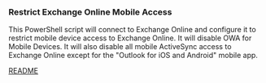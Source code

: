 ### Restrict Exchange Online Mobile Access
This PowerShell script will connect to Exchange Online and configure it to restrict mobile device access to Exchange Online.  It will disable OWA for Mobile Devices. It will also disable all mobile ActiveSync access to Exchange Online except for the "Outlook for iOS and Android" mobile app.

[README](https://github.com/OfficeDev/Office-IT-Pro-Deployment-Scripts/wiki/README_Disable-ExchangeOnlineMobileAccess)
